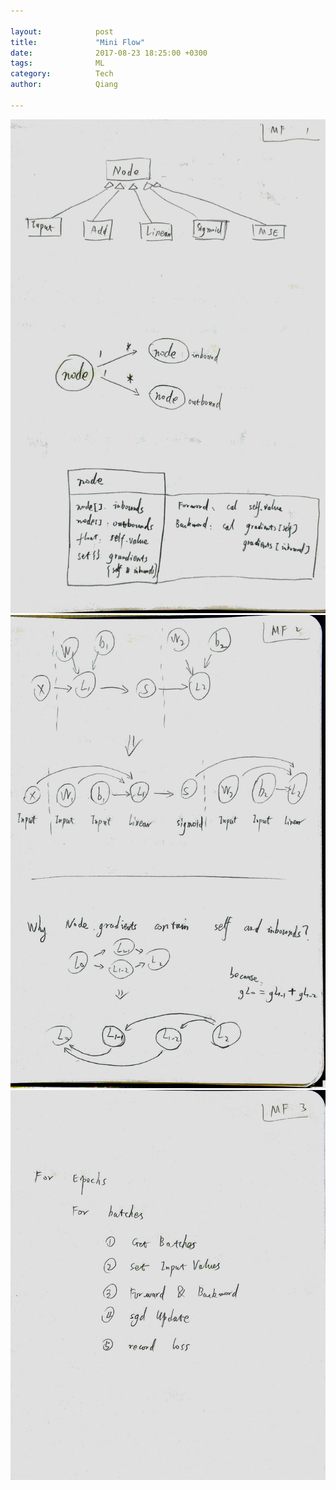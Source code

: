 ```yaml
---

layout:            post  
title:             "Mini Flow"  
date:              2017-08-23 18:25:00 +0300  
tags:              ML
category:          Tech  
author:            Qiang  

---
```


![](img/mf1.jpg)
![](img/mf2.jpg)
![](img/mf3.jpg)
